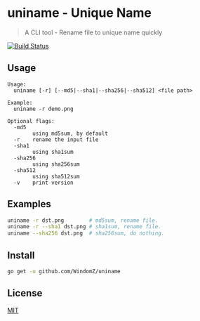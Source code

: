 # uniname - Unique Name

> A CLI tool - Rename file to unique name quickly

[![Build Status](https://travis-ci.org/WindomZ/uniname.svg?branch=master)](https://travis-ci.org/WindomZ/uniname)

## Usage
```
Usage:
  uniname [-r] [--md5|--sha1|--sha256|--sha512] <file path>

Example:
  uniname -r demo.png

Optional flags:
  -md5
        using md5sum, by default
  -r    rename the input file
  -sha1
        using sha1sum
  -sha256
        using sha256sum
  -sha512
        using sha512sum
  -v    print version
```

## Examples
```bash
uniname -r dst.png        # md5sum, rename file.
uniname -r --sha1 dst.png # sha1sum, rename file.
uniname --sha256 dst.png  # sha256sum, do nothing.
```

## Install
```bash
go get -u github.com/WindomZ/uniname
```

## License
[MIT](https://github.com/WindomZ/uniname/blob/master/LICENSE.md)
